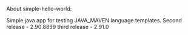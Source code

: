 About simple-hello-world:

Simple java app for testing JAVA_MAVEN language templates.
Second release - 2.90.8899
third release - 2.91.0

